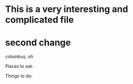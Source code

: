 # This is a very interesting and complicated file

# second change

columbus, oh

Places to eat:

Things to do:
